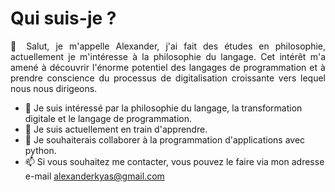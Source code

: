  <h1>Qui suis-je ?</h1>
 <p align=justify >  👋 Salut, je m'appelle Alexander, j'ai fait des études en philosophie, actuellement je m'intéresse à la philosophie du langage.   Cet intérêt m'a amené à découvrir l'énorme potentiel des langages de programmation et à prendre conscience du processus de digitalisation croissante vers lequel nous nous dirigeons. </p>
 
- 👀 Je suis intéressé par la philosophie du langage, la transformation digitale et le langage de programmation.
- 🌱 Je suis actuellement en train d'apprendre.
- 💞️ Je souhaiterais collaborer à la programmation d'applications avec python.
- 📫 Si vous souhaitez me contacter, vous pouvez le faire via mon adresse e-mail alexanderkyas@gmail.com

<!---
alexpo1921/alexpo1921 is a ✨ special ✨ repository because its `README.md` (this file) appears on your GitHub profile.
You can click the Preview link to take a look at your changes.
--->
